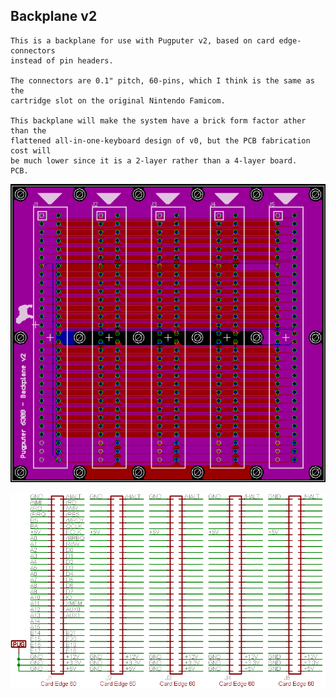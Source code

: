 ## Backplane v2
```
This is a backplane for use with Pugputer v2, based on card edge-connectors
instead of pin headers. 

The connectors are 0.1" pitch, 60-pins, which I think is the same as the
cartridge slot on the original Nintendo Famicom.

This backplane will make the system have a brick form factor ather than the
flattened all-in-one-keyboard design of v0, but the PCB fabrication cost will
be much lower since it is a 2-layer rather than a 4-layer board.
PCB.
```
![layout](https://raw.githubusercontent.com/caiannello/Pugputer6309/main/Hardware/Backplane/Backplane%20Layout.png)

![schematic](https://raw.githubusercontent.com/caiannello/Pugputer6309/main/Hardware/Backplane/Backplane%20Schematic.png)
